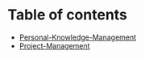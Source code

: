 # Table of contents

* [Personal-Knowledge-Management](README.md)
* [Project-Management](project-management.md)
